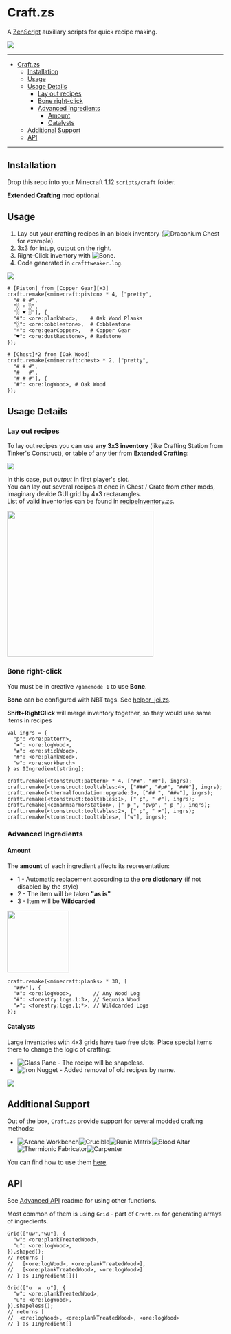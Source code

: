 # Craft.zs

A [ZenScript](https://docs.blamejared.com/) auxiliary scripts for quick recipe making.

<img src="https://i.imgur.com/yhmRZTM.gif">


---

- [Craft.zs](#craftzs)
  - [Installation](#installation)
  - [Usage](#usage)
  - [Usage Details](#usage-details)
    - [Lay out recipes](#lay-out-recipes)
    - [Bone right-click](#bone-right-click)
    - [Advanced Ingredients](#advanced-ingredients)
      - [Amount](#amount)
      - [Catalysts](#catalysts)
  - [Additional Support](#additional-support)
  - [API](#api)

---

## Installation

Drop this repo into your Minecraft 1.12 `scripts/craft` folder.

**Extended Crafting** mod optional.


## Usage

1. Lay out your crafting recipes in an block inventory (![](https://git.io/Jsw8h "Draconium Chest") for example).
2. 3x3 for intup, output on the right.
3. Right-Click inventory with ![](https://is.gd/2E2P6L "Bone").
4. Code generated in `crafttweaker.log`.

<img src="https://i.imgur.com/e1hhHZc.png">

```zs
# [Piston] from [Copper Gear][+3]
craft.remake(<minecraft:piston> * 4, ["pretty",
  "# # #",
  "░ ¤ ░",
  "░ ♥ ░"], {
  "#": <ore:plankWood>,    # Oak Wood Planks
  "░": <ore:cobblestone>,  # Cobblestone
  "¤": <ore:gearCopper>,   # Copper Gear
  "♥": <ore:dustRedstone>, # Redstone
});

# [Chest]*2 from [Oak Wood]
craft.remake(<minecraft:chest> * 2, ["pretty",
  "# # #",
  "#   #",
  "# # #"], {
  "#": <ore:logWood>, # Oak Wood
});
```


## Usage Details

### Lay out recipes
To lay out recipes you can use **any 3x3 inventory** (like Crafting Station from Tinker's Construct), or table of any tier from **Extended Crafting**:

<img src="https://i.imgur.com/wI9vrn8.png">

In this case, put *output* in first player's slot.  
You can lay out several recipes at once in Chest / Crate from other mods, imaginary devide GUI grid by 4x3 rectarangles.  
List of valid inventories can be found in [recipeInventory.zs](helper/recipeInventory.zs).

<img src="https://i.imgur.com/WtiocV5.png" width="340">


### Bone right-click

You must be in creative `/gamemode 1` to use **Bone**.

**Bone** can be configured with NBT tags. See [helper_jei.zs](helper/helper_jei.zs).


**Shift+RightClick** will merge inventory together, so they would use same items in recipes

```zs
val ingrs = {
  "p": <ore:pattern>,
  "≠": <ore:logWood>,
  "≢": <ore:stickWood>,
  "#": <ore:plankWood>,
  "w": <ore:workbench>
} as IIngredient[string];
  
craft.remake(<tconstruct:pattern> * 4, ["#≢", "≢#"], ingrs);
craft.remake(<tconstruct:tooltables:4>, ["###", "#p#", "###"], ingrs);
craft.remake(<thermalfoundation:upgrade:3>, ["## ", "##w"], ingrs);
craft.remake(<tconstruct:tooltables:1>, [" p", " #"], ingrs);
craft.remake(<conarm:armorstation>, [" p ", "pwp", " p "], ingrs);
craft.remake(<tconstruct:tooltables:2>, [" p", " ≠"], ingrs);
craft.remake(<tconstruct:tooltables>, ["w"], ingrs);
```


### Advanced Ingredients

#### Amount

The **amount** of each ingredient affects its representation:  
  - 1 - Automatic replacement according to the **ore dictionary** (if not disabled by the style)
  - 2 - The item will be taken **"as is"**
  - 3 - Item will be **Wildcarded**

<img src="https://i.imgur.com/ehhpOWO.png" width="144">

```zs
craft.remake(<minecraft:planks> * 30, [
  "≢#≠"], {
  "≢": <ore:logWood>,       // Any Wood Log
  "#": <forestry:logs.1:3>, // Sequoia Wood
  "≠": <forestry:logs.1:*>, // Wildcarded Logs
});
```

#### Catalysts

Large inventories with 4x3 grids have two free slots. Place special items there to change the logic of crafting:
- ![](https://git.io/JRLyS "Glass Pane") - The recipe will be shapeless.
- ![](https://git.io/Ju5yy "Iron Nugget") - Added removal of old recipes by name.

<img src="https://i.imgur.com/vC0Y89r.png">

## Additional Support

Out of the box, `Craft.zs` provide support for several modded crafting methods:

- ![](https://is.gd/rwdlH4 "Arcane Workbench")![](https://is.gd/TQRbxa "Crucible")![](https://is.gd/e9guy0 "Runic Matrix")![](https://is.gd/bqGKt0 "Blood Altar")![](https://is.gd/GHcxlQ "Thermionic Fabricator")![](https://is.gd/6lQbg1 "Carpenter")

You can find how to use them [here](helper/template/readme_template.md).


## API

See [Advanced API](readme_adv.md) readme for using other functions.

Most common of them is using `Grid` - part of `Craft.zs` for generating arrays of ingredients.

```zs
Grid(["uw","wu"], {
  "w": <ore:plankTreatedWood>,
  "u": <ore:logWood>,
}).shaped();
// returns [
//   [<ore:logWood>, <ore:plankTreatedWood>],
//   [<ore:plankTreatedWood>, <ore:logWood>]
// ] as IIngredient[][]

Grid(["u  w  u"], {
  "w": <ore:plankTreatedWood>,
  "u": <ore:logWood>,
}).shapeless();
// returns [
//  <ore:logWood>, <ore:plankTreatedWood>, <ore:logWood>
// ] as IIngredient[]
```

<br>

